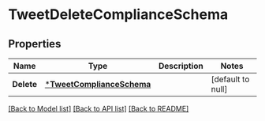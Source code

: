 # TweetDeleteComplianceSchema

## Properties
Name | Type | Description | Notes
------------ | ------------- | ------------- | -------------
**Delete** | [***TweetComplianceSchema**](TweetComplianceSchema.md) |  | [default to null]

[[Back to Model list]](../README.md#documentation-for-models) [[Back to API list]](../README.md#documentation-for-api-endpoints) [[Back to README]](../README.md)

